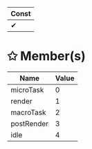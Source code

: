 | Const                        |
|------------------------------|
| ✔ |

# &#10025; Member(s)

| Name                                      | Value         |
|-------------------------------------------|---------------|
| microTask | 0 |
| render | 1 |
| macroTask | 2 |
| postRender | 3 |
| idle | 4 |